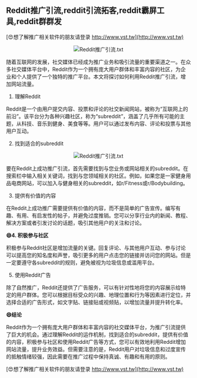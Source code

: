 ## **Reddit推广引流,reddit引流拓客,reddit霸屏工具,reddit群群发**

[😍想了解推广相关软件的朋友请登录 http://www.vst.tw](http://www.vst.tw)

 <center><img src="https://vst.tw/MP4/tuiguang/png/0.png" alt="Reddit推广引流.txt"></center>

随着互联网的发展，社交媒体已经成为推广业务和吸引流量的重要渠道之一。在众多社交媒体平台中，Reddit作为一个拥有庞大用户群体和丰富内容的社区，为企业和个人提供了一个独特的推广平台。本文将探讨如何利用Reddit推广引流，增加网站流量。

1. 理解Reddit

Reddit是一个由用户提交内容、投票和评论的社交新闻网站，被称为“互联网上的前沿”。该平台分为各种兴趣社区，称为“subreddit”，涵盖了几乎所有可能的主题，从科技、音乐到健身、美食等等。用户可以通过发布内容、评论和投票与其他用户互动。

2. 找到适合的subreddit

 <center><img src="https://vst.tw/MP4/tuiguang/png/1.png" alt="Reddit推广引流.txt"></center>

要在Reddit上成功推广引流，首先需要找到与您业务或网站相关的subreddit。在搜索栏中输入相关关键词，找到与您领域相关的社区。例如，如果您是一家健身用品电商网站，可以加入与健身相关的subreddit，如r/Fitness或r/Bodybuilding。

3. 提供有价值的内容

在Reddit上成功推广需要提供有价值的内容，而不是简单的广告宣传。编写有趣、有用、有启发性的帖子，并避免过度推销。您可以分享行业内的新闻、教程、解决方案或者引发讨论的话题，吸引其他用户的关注和讨论。

**😄4. 积极参与社区**

积极参与Reddit社区是增加流量的关键。回复评论、与其他用户互动、参与讨论可以提高您的知名度和声誉，吸引更多的用户点击您的链接并访问您的网站。但是一定要遵守各subreddit的规则，避免被视为垃圾信息或滥用平台。

5. 使用Reddit广告

除了自然推广，Reddit还提供了广告服务，可以有针对性地将您的内容展示给特定的用户群体。您可以根据目标受众的兴趣、地理位置和行为等因素进行定位，并选择合适的广告形式，如文字贴、链接贴或视频贴，以增加流量并提升转化率。

**😄结论**

Reddit作为一个拥有庞大用户群体和丰富内容的社交媒体平台，为推广引流提供了巨大的机会。通过理解Reddit的运作机制，找到适合的subreddit，提供有价值的内容，积极参与社区和使用Reddit广告等方式，您可以有效地利用Reddit增加网站流量，提升业务效益。但需要注意的是，Reddit用户对垃圾信息和过度宣传的抵触情绪较强，因此需要在推广过程中保持真诚、有趣和有用的原则。

[😍想了解推广相关软件的朋友请登录 http://www.vst.tw](http://www.vst.tw)




